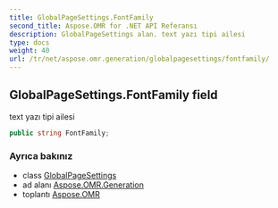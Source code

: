 ```yaml
---
title: GlobalPageSettings.FontFamily
second_title: Aspose.OMR for .NET API Referansı
description: GlobalPageSettings alan. text yazı tipi ailesi
type: docs
weight: 40
url: /tr/net/aspose.omr.generation/globalpagesettings/fontfamily/
---
```

## GlobalPageSettings.FontFamily field

text yazı tipi ailesi

```csharp
public string FontFamily;
```

### Ayrıca bakınız

* class [GlobalPageSettings](../)
* ad alanı [Aspose.OMR.Generation](../../globalpagesettings/)
* toplantı [Aspose.OMR](../../../)



